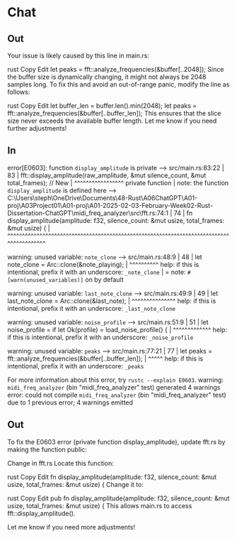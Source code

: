 # Chat

## Out

Your issue is likely caused by this line in main.rs:

rust
Copy
Edit
let peaks = fft::analyze_frequencies(&buffer[..2048]);
Since the buffer size is dynamically changing, it might not always be 2048 samples long. To fix this and avoid an out-of-range panic, modify the line as follows:

rust
Copy
Edit
let buffer_len = buffer.len().min(2048);
let peaks = fft::analyze_frequencies(&buffer[..buffer_len]);
This ensures that the slice size never exceeds the available buffer length. Let me know if you need further adjustments!

## In

error[E0603]: function `display_amplitude` is private
  --> src/main.rs:83:22
   |
83 |                 fft::display_amplitude(raw_amplitude, &mut silence_count, &mut total_frames); // New
   |                      ^^^^^^^^^^^^^^^^^ private function
   |
note: the function `display_amplitude` is defined here
  --> C:\Users\steph\OneDrive\Documents\48-Rust\A06ChatGPT\A01-proj\A03Project01\A01-proj\A01-2025-02-03-February-Week02-Rust-Dissertation-ChatGPT\midi_freq_analyzer\src\fft.rs:74:1
   |
74 | fn display_amplitude(amplitude: f32, silence_count: &mut usize, total_frames: &mut usize) {
   | ^^^^^^^^^^^^^^^^^^^^^^^^^^^^^^^^^^^^^^^^^^^^^^^^^^^^^^^^^^^^^^^^^^^^^^^^^^^^^^^^^^^^^^^^^

warning: unused variable: `note_clone`
  --> src/main.rs:48:9
   |
48 |     let note_clone = Arc::clone(&note_playing);
   |         ^^^^^^^^^^ help: if this is intentional, prefix it with an underscore: `_note_clone`
   |
   = note: `#[warn(unused_variables)]` on by default

warning: unused variable: `last_note_clone`
  --> src/main.rs:49:9
   |
49 |     let last_note_clone = Arc::clone(&last_note);
   |         ^^^^^^^^^^^^^^^ help: if this is intentional, prefix it with an underscore: `_last_note_clone`

warning: unused variable: `noise_profile`
  --> src/main.rs:51:9
   |
51 |     let noise_profile = if let Ok(profile) = load_noise_profile() {
   |         ^^^^^^^^^^^^^ help: if this is intentional, prefix it with an underscore: `_noise_profile`

warning: unused variable: `peaks`
  --> src/main.rs:77:21
   |
77 |                 let peaks = fft::analyze_frequencies(&buffer[..buffer_len]);
   |                     ^^^^^ help: if this is intentional, prefix it with an underscore: `_peaks`

For more information about this error, try `rustc --explain E0603`.
warning: `midi_freq_analyzer` (bin "midi_freq_analyzer" test) generated 4 warnings
error: could not compile `midi_freq_analyzer` (bin "midi_freq_analyzer" test) due to 1 previous error; 4 warnings emitted

## Out

To fix the E0603 error (private function display_amplitude), update fft.rs by making the function public:

Change in fft.rs
Locate this function:

rust
Copy
Edit
fn display_amplitude(amplitude: f32, silence_count: &mut usize, total_frames: &mut usize) {
Change it to:

rust
Copy
Edit
pub fn display_amplitude(amplitude: f32, silence_count: &mut usize, total_frames: &mut usize) {
This allows main.rs to access fft::display_amplitude().

Let me know if you need more adjustments!







